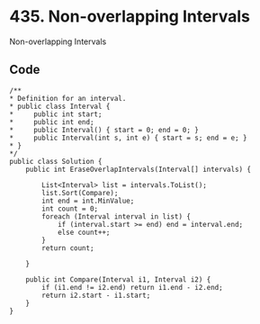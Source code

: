 # 435. Non-overlapping Intervals
Non-overlapping Intervals

## Code
    /**
    * Definition for an interval.
    * public class Interval {
    *     public int start;
    *     public int end;
    *     public Interval() { start = 0; end = 0; }
    *     public Interval(int s, int e) { start = s; end = e; }
    * }
    */
    public class Solution {
        public int EraseOverlapIntervals(Interval[] intervals) {
            
            List<Interval> list = intervals.ToList();
            list.Sort(Compare);
            int end = int.MinValue;
            int count = 0;
            foreach (Interval interval in list) {
                if (interval.start >= end) end = interval.end;
                else count++;
            }
            return count;
            
        }
        
        public int Compare(Interval i1, Interval i2) {
            if (i1.end != i2.end) return i1.end - i2.end;
            return i2.start - i1.start;
        }
    }